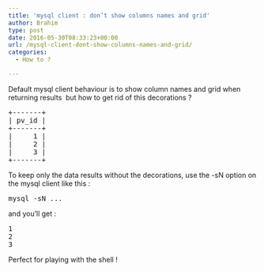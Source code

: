 ```yaml
---
title: 'mysql client : don’t show columns names and grid'
author: Brahim
type: post
date: 2016-05-30T08:33:23+00:00
url: /mysql-client-dont-show-columns-names-and-grid/
categories:
  - How to ?

---
```

Default mysql client behaviour is to show column names and grid when returning results  but how to get rid of this decorations ? <!--more-->

<pre>+-------+
| pv_id |
+-------+
|     1 |
|     2 |
|     3 |
+-------+</pre>

To keep only the data results without the decorations, use the -sN option on the mysql client like this :

<pre>mysql -sN ...</pre>

and you&#8217;ll get :

<pre>1
2
3
</pre>

Perfect for playing with the shell !